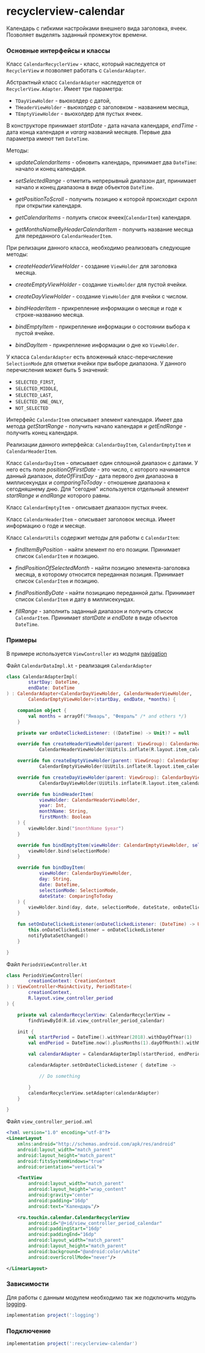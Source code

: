recyclerview-calendar
====

Календарь с гибкими настройками внешнего вида заголовка, ячеек. Позволяет выделять заданный промежуток времени. 

### Основные интерфейсы и классы

Класс `CalendarRecyclerView` - класс, который наследуется от `RecyclerView` и позволяет работать с `CalendarAdapter`.

Абстрактный класс `CalendarAdapter` наследуется от `RecyclerView.Adapter`. Имеет три параметра: 
* `TDayViewHolder` - вьюхолдер с датой, 
* `THeaderViewHolder` - вьюхолдер с заголовком - названием месяца, 
* `TEmptyViewHolder` - вьюхолдер для пустых ячеек.

В конструкторе принимает *startDate* - дата начала календаря, *endTime* - дата конца календаря и *vararg* названий месяцев. Первые два параметра имеют тип `DateTime`.

Методы:

* *updateCalendarItems* - обновить календарь, принимает два `DateTime`: начало и конец календаря.

* *setSelectedRange* - отметить непрерывный диапазон дат, принимает начало и конец диапазона в виде объектов `DateTime`.

* *getPositionToScroll* - получить позицию к которой происходит скролл при открытии календаря.

* *getCalendarItems* - полуить список ячеек(`CalendarItem`) календаря.

* *getMonthsNameByHeaderCalendarItem* - получить название месяца для переданного `CalendarHeaderItem`.

При релизации данного класса, необходимо реализовать следующие методы:

* *createHeaderViewHolder* - создание `ViewHolder` для заголовка месяца.

* *createEmptyViewHolder* - создание `ViewHolder` для пустой ячейки.

* *createDayViewHolder* - создание `ViewHolder` для ячейки с числом.

* *bindHeaderItem* - прикрепление информации о месяце и годе к строке-названию месяца.

* *bindEmptyItem* - прикрепление информации о состоянии выбора к пустой ячейке.

* *bindDayItem* - прикрепление информации о дне ко `ViewHolder`.


У класса `CalendarAdapter` есть вложенный класс-перечисление `SelectionMode` для отметки ячейки при выборе диапазона. У данного перечисления может быть 5 значений: 
* `SELECTED_FIRST`,
* `SELECTED_MIDDLE`, 
* `SELECTED_LAST`, 
* `SELECTED_ONE_ONLY`, 
* `NOT_SELECTED`

Интерфейс `CalendarItem` описывает элемент календаря. Имеет два метода *getStartRange* - получить начало календаря и *getEndRange* - получить конец календаря.

Реализации данного интерфейса: `CalendarDayItem`, `CalendarEmptyItem` и `CalendarHeaderItem`.

Класс `CalendarDayItem` - описывает один сплошной диапазон с датами. У него есть поле *positionOfFirstDate* - это число, с которого начинается данный диапазон, *dateOfFirstDay* - дата первого дня диапазона в миллисекундах и *comparingToToday* - отношение диапазона к сегодняшнему дню. Для "сегодня" используется отдельный элемент *startRange* и *endRange* которого равны.

Класс `CalendarEmptyItem` - описывает диапазон пустых ячеек.

Класс `CalendarHeaderItem` - описывает заголовок месяца. Имеет информацию о годе и месяце.

Класс `CalendarUtils` содержит методы для работы с `CalendarItem`:

* *findItemByPosition* - найти элемент по его позиции. Принимает список `CalendarItem` и позицию.

* *findPositionOfSelectedMonth* - найти позицию элемента-заголовка месяца, в которому относится переданная позиция. Принимает список `CalendarItem` и позицию.

* *findPositionByDate* - найти позицицию переданной даты. Принимает список `CalendarItem` и дату в миллисекундах.

* *fillRange* - заполнить заданный диапазон и получить список `CalendarItem`. Принимает *startDate* и *endDate* в виде объектов `DateTime`.

### Примеры

В примере используется `ViewController` из модуля [navigation](https://github.com/TouchInstinct/RoboSwag/tree/master/navigation)

Файл `CalendarDataImpl.kt` - реализация `CalendarAdapter`

```Kotlin
class CalendarAdapterImpl(
        startDay: DateTime,
        endDate: DateTime
) : CalendarAdapter<CalendarDayViewHolder, CalendarHeaderViewHolder,
        CalendarEmptyViewHolder>(startDay, endDate, *months) {

    companion object {
        val months = arrayOf("Январь", "Февраль" /* and others */)
    }

    private var onDateClickedListener: ((DateTime) -> Unit)? = null

    override fun createHeaderViewHolder(parent: ViewGroup): CalendarHeaderViewHolder =
            CalendarHeaderViewHolder(UiUtils.inflate(R.layout.item_calendar_header_view, parent))

    override fun createEmptyViewHolder(parent: ViewGroup): CalendarEmptyViewHolder =
            CalendarEmptyViewHolder(UiUtils.inflate(R.layout.item_calendar_empty_view, parent))

    override fun createDayViewHolder(parent: ViewGroup): CalendarDayViewHolder =
            CalendarDayViewHolder(UiUtils.inflate(R.layout.item_calendar_day_view, parent))

    override fun bindHeaderItem(
            viewHolder: CalendarHeaderViewHolder,
            year: Int,
            monthName: String,
            firstMonth: Boolean
    ) {
        viewHolder.bind("$monthName $year")
    }

    override fun bindEmptyItem(viewHolder: CalendarEmptyViewHolder, selectionMode: SelectionMode) {
        viewHolder.bind(selectionMode)
    }

    override fun bindDayItem(
            viewHolder: CalendarDayViewHolder,
            day: String,
            date: DateTime,
            selectionMode: SelectionMode,
            dateState: ComparingToToday
    ) {
        viewHolder.bind(day, date, selectionMode, dateState, onDateClickedListener)
    }

    fun setOnDateClickedListener(onDateClickedListener: (DateTime) -> Unit) {
        this.onDateClickedListener = onDateClickedListener
        notifyDataSetChanged()
    }

}

```

Файл `PeriodsViewController.kt`

```Kotlin
class PeriodsViewController(
        creationContext: CreationContext
) : ViewController<MainActivity, PeriodState>(
        creationContext,
        R.layout.view_controller_period
) {

    private val calendarRecyclerView: CalendarRecyclerView = 
        findViewById(R.id.view_controller_period_calendar)

    init {
        val startPeriod = DateTime().withYear(2018).withDayOfYear(1)
        val endPeriod = DateTime.now().plusMonths(1).dayOfMonth().withMaximumValue()

        val calendarAdapter = CalendarAdapterImpl(startPeriod, endPeriod)

        calendarAdapter.setOnDateClickedListener { dateTime ->

            // Do something

        }
        calendarRecyclerView.setAdapter(calendarAdapter)
    }

}
```

Файл `view_controller_period.xml`
```xml
<?xml version="1.0" encoding="utf-8"?>
<LinearLayout
    xmlns:android="http://schemas.android.com/apk/res/android"
    android:layout_width="match_parent"
    android:layout_height="match_parent"
    android:fitsSystemWindows="true"
    android:orientation="vertical">

    <TextView
        android:layout_width="match_parent"
        android:layout_height="wrap_content"
        android:gravity="center"
        android:padding="16dp"
        android:text="Календарь"/>

    <ru.touchin.calendar.CalendarRecyclerView
        android:id="@+id/view_controller_period_calendar"
        android:paddingStart="16dp"
        android:paddingEnd="16dp"
        android:layout_width="match_parent"
        android:layout_height="match_parent"
        android:background="@android:color/white"
        android:overScrollMode="never"/>

</LinearLayout>
```
### Зависимости

Для работы с данным модулем необходимо так же подключить модуль [logging](https://github.com/TouchInstinct/RoboSwag/tree/master/logging).

```gradle
implementation project(':logging')
```

### Подключение

```gradle
implementation project(':recyclerview-calendar')
```

